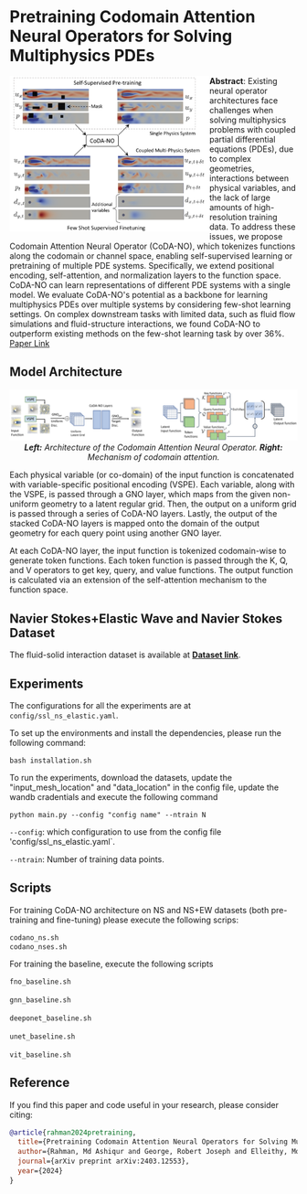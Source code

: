 # Pretraining  Codomain Attention Neural Operators for Solving Multiphysics PDEs
<img align="left" src="https://github.com/ashiq24/CoDA-NO/blob/web_resources/images/input_output.png" alt="drawing" width="350"/>

**Abstract**: Existing neural operator architectures face
challenges when solving multiphysics problems with coupled partial differential equations (PDEs), due to complex geometries, interactions between physical variables, and the lack of large amounts of high-resolution training data. To address these issues, we propose Codomain Attention Neural Operator (CoDA-NO), which tokenizes functions along the codomain or channel space, enabling self-supervised learning or pretraining of multiple PDE systems. Specifically, we extend positional encoding, self-attention, and normalization layers to the function space. CoDA-NO can learn representations of different PDE systems with a single model. We evaluate CoDA-NO's potential as a backbone for learning multiphysics PDEs over multiple systems by considering few-shot learning settings. On complex downstream tasks with limited data, such as fluid flow simulations and fluid-structure interactions, we found CoDA-NO to outperform existing methods on the few-shot learning task by over $36$%. [Paper Link](https://arxiv.org/pdf/2403.12553.pdf)

## Model Architecture
<p align="center">
    <img src="https://github.com/ashiq24/CoDA-NO/blob/web_resources/images/pipeline.png" alt="">
    <br>
    <em> <strong>Left:</strong> Architecture of the Codomain Attention Neural Operator. <strong>Right:</strong> Mechanism of codomain attention.</em>
</p>
Each physical variable (or co-domain) of the input function is concatenated with variable-specific positional encoding (VSPE). Each variable, along with the VSPE, is passed
through a GNO layer, which maps from the given non-uniform geometry to a latent regular grid. Then, the output on a uniform grid
is passed through a series of CoDA-NO layers. Lastly, the output of the stacked CoDA-NO layers is mapped onto the domain of the
output geometry for each query point using another GNO layer.

At each CoDA-NO layer, the input function is tokenized codomain-wise to generate token functions. Each token function is passed through the K, Q, and V operators to
get key, query, and value functions. The output function is calculated via an extension of the self-attention mechanism to the function space.

## Navier Stokes+Elastic Wave and Navier Stokes Dataset
The fluid-solid interaction dataset is available at [**Dataset link**](https://drive.google.com/drive/u/0/folders/1dN5de1n0qVYLEWf6JwXjqbCNUXl4Z8Tj).

## Experiments

The configurations for all the experiments are at `config/ssl_ns_elastic.yaml`.

To set up the environments and install the dependencies, please run the following command:
```
bash installation.sh
```
To run the experiments, download the datasets, update the "input_mesh_location" and "data_location" in the config file,  update the wandb cradentials and execute the following command

```
python main.py --config "config name" --ntrain N
```

`--config`: which configuration to use from the config file 'config/ssl_ns_elastic.yaml`.

`--ntrain`: Number of training data points.

## Scripts
For training CoDA-NO architecture on NS and NS+EW datasets (both pre-training and fine-tuning) please execute the following scrips:
```
codano_ns.sh
codano_nses.sh
```
For training the baseline, execute the following scripts
```
fno_baseline.sh 

gnn_baseline.sh

deeponet_baseline.sh

unet_baseline.sh

vit_baseline.sh
```

## Reference
If you find this paper and code useful in your research, please consider citing:
```bibtex
@article{rahman2024pretraining,
  title={Pretraining Codomain Attention Neural Operators for Solving Multiphysics PDEs},
  author={Rahman, Md Ashiqur and George, Robert Joseph and Elleithy, Mogab and Leibovici, Daniel and Li, Zongyi and Bonev, Boris and White, Colin and Berner, Julius and Yeh, Raymond A and Kossaifi, Jean and Azizzadenesheli, Kamyar and Anandkumar, Anima},
  journal={arXiv preprint arXiv:2403.12553},
  year={2024}
}
```
